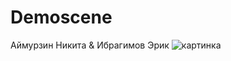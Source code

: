 # Demoscene
Аймурзин Никита & Ибрагимов Эрик
![картинка](https://slm-assets0.secondlife.com/assets/8861549/original/Rudolf_reindeer_blinking_lights_hg_clr.gif)